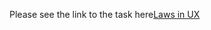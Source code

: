 Please see the link to the task here[Laws in UX](https://www.figma.com/file/MKA4kA5vGnrosmYHwCDhIx/Have-an-understanding-of-some-laws-in-UX)
